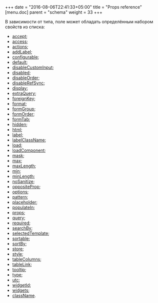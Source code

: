 +++
date = "2016-08-06T22:41:33+05:00"
title = "Props reference"
[menu.doc]
    parent = "schema"
    weight = 33
+++

В зависимости от типа, поле может обладать определённым набором свойств из списка:

*   [accept](/site/doc/props-displaying/#accept);
*   [access](/site/doc/props-modeling/#access);
*   [actions](/site/doc/props-displaying/#actions);
*   [addLabel](/site/doc/props-displaying/#addlabel);
*   [configurable](/site/doc/props-modeling/#configurable);
*   [default](/site/doc/props-modeling/#default);
*   [disableCustomInput](/site/doc/props-displaying/#disablecustominput);
*   [disabled](/site/doc/props-displaying/#disabled);
*   [disableOrder](/site/doc/props-displaying/#disableorder);
*   [disableRefSync](/site/doc/props-modeling/#disablerefsync);
*   [display](/site/doc/props-displaying);
*   [extraQuery](/site/doc/props-displaying/#extraquery);
*   [foreignKey](/site/doc/props-displaying/#foreignkey);
*   [format](/site/doc/props-displaying/#date-format);
*   [formGroup](/site/doc/props-displaying/#formgroup);
*   [formOrder](/site/doc/props-displaying/#formorder);
*   [formTab](/site/doc/props-displaying/#formtab);
*   [hidden](/site/doc/props-displaying/#hidden);
*   [html](/site/doc/props-displaying/#html-html);
*   [label](/site/doc/props-displaying/#label);
*   [labelClassName](/site/doc/props-displaying/#labelclassname);
*   [load](/site/doc/props-modeling/#load);
*   [loadComponent](/site/doc/props-displaying/#loadcomponent);
*   [mask](/site/doc/props-displaying/#masked-mask);
*   [max](/site/doc/props-modeling/#max);
*   [maxLength](/site/doc/props-modeling/#maxlength);
*   [min](/site/doc/props-modeling/#min);
*   [minLength](/site/doc/props-modeling/#minlength);
*   [noSanitize](/site/doc/props-displaying/#nosanitize);
*   [oppositeProp](/site/doc/props-modeling/#oppositeprop);
*   [options](/site/doc/props-displaying/#autocomplete-options);
*   [pattern](/site/doc/props-displaying/#pattern);
*   [placeholder](/site/doc/props-displaying/#placeholder);
*   [populateIn](/site/doc/props-modeling/#populatein);
*   [props](/site/doc/props-modeling/#props);
*   [query](/site/doc/props-displaying/#query);
*   [required](/site/doc/props-modeling/#required);
*   [searchBy](/site/doc/props-displaying/#searchby);
*   [selectedTemplate](/site/doc/props-displaying/#selectedtemplate);
*   [sortable](/site/doc/props-displaying/#sortable);
*   [sortBy](/site/doc/props-displaying/#sortby);
*   [store](/site/doc/props-modeling/#store);
*   [style](/site/doc/props-displaying/#style);
*   [tableColumns](/site/doc/props_reference/#tablecolumns);
*   [tableLink](/site/doc/props_reference/#tablelink);
*   [tooltip](/site/doc/props-displaying/#tooltip);
*   [type](/site/doc/props-modeling);
*   [utc](/site/doc/props-modeling/#utc);
*   [widgetId](/site/doc/props_reference/#widgetid);
*   [widgets](/site/doc/props_reference/#widgets);
*   [сlassName](/site/doc/props-displaying/#сlassname).
